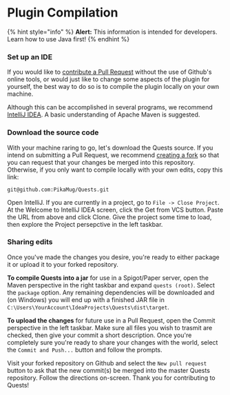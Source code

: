 # Plugin Compilation

{% hint style="info" %}
**Alert:** This information is intended for developers. Learn how to use Java first!
{% endhint %}

### Set up an IDE

If you would like to [contribute a Pull Request](https://github.com/PikaMug/Quests/pulls) without the use of Github's online tools, or would just like to change some aspects of the plugin for yourself, the best way to do so is to compile the plugin locally on your own machine.

Although this can be accomplished in several programs, we recommend [IntelliJ IDEA](https://www.jetbrains.com/idea/). A basic understanding of Apache Maven is suggested.

### Download the source code

With your machine raring to go, let's download the Quests source. If you intend on submitting a Pull Request, we recommend [creating a fork](https://guides.github.com/activities/forking/) so that you can request that your changes be merged into this repository. Otherwise, if you only want to compile locally with your own edits, copy this link:

`git@github.com:PikaMug/Quests.git`

Open IntelliJ. If you are currently in a project, go to `File -> Close Project`. At the Welcome to IntelliJ IDEA screen, click the Get from VCS button. Paste the URL from above and click Clone. Give the project some time to load, then explore the Project persepctive in the left taskbar.

### Sharing edits

Once you've made the changes you desire, you're ready to either package it or upload it to your forked repository.

**To compile Quests into a jar** for use in a Spigot/Paper server, open the Maven perspective in the right taskbar and expand `quests (root)`. Select the `package` option. Any remaining dependencies will be downloaded and \(on Windows\) you will end up with a finished JAR file in `C:\Users\YourAccount\IdeaProjects\Quests\dist\target`.

**To upload the changes** for future use in a Pull Request, open the Commit perspective in the left taskbar. Make sure all files you wish to trasmit are checked, then give your commit a short description. Once you're completely sure you're ready to share your changes with the world, select the `Commit and Push...` button and follow the prompts.

Visit your forked repository on Github and select the `New pull request` button to ask that the new commit\(s\) be merged into the master Quests repository. Follow the directions on-screen. Thank you for contributing to Quests!
